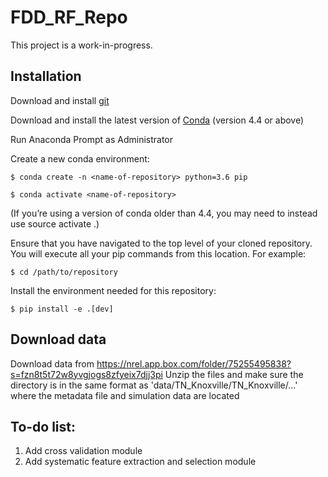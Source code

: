# FDD_RF_Repo

This project is a work-in-progress.

## Installation

Download and install [git](https://git-scm.com/download/win)

Download and install the latest version of [Conda](https://docs.conda.io/en/latest/) (version 4.4 or above)

Run Anaconda Prompt as Administrator

Create a new conda environment:

`$ conda create -n <name-of-repository> python=3.6 pip`

`$ conda activate <name-of-repository>`

(If you’re using a version of conda older than 4.4, you may need to instead use source activate <name-of-repository>.)

Ensure that you have navigated to the top level of your cloned repository. You will execute all your pip commands from this location. For example:

`$ cd /path/to/repository`

Install the environment needed for this repository:

`$ pip install -e .[dev]`
 
 ## Download data
Download data from https://nrel.app.box.com/folder/75255495838?s=fzn8t5t72w8yvgjogs8zfyeix7djj3pi
Unzip the files and make sure the directory is in the same format as 'data/TN_Knoxville/TN_Knoxville/...' where the metadata file and simulation data are located
 
## To-do list:
  1. Add cross validation module
  2. Add systematic feature extraction and selection module
